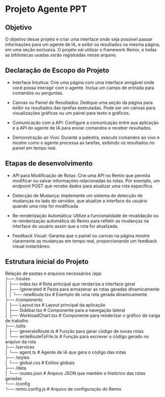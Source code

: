 # Projeto Agente PPT


## Objetivo

O objetivo desse projeto é criar uma interface onde seja possível passar informações para um agente de IA, e exibir os resultados na mesma página, em uma seção exclusiva.
O projeto vai utilizar o framework Remix, e todas as bibliotecas usadas serão registradas nesse arquivo.

## Declaração de Escopo do Projeto
* Interface Intuitiva: Crie uma página com uma interface amigável onde você possa interagir com o agente. Inclua um campo de entrada para comandos ou perguntas.

* Canvas ou Painel de Resultados: Dedique uma seção da página para exibir os resultados das tarefas executadas. Pode ser um canvas para visualizações gráficas ou um painel para texto e gráficos.

* Comunicação com a API: Configure a comunicação entre sua aplicação e a API do agente de IA para enviar comandos e receber resultados.

* Demonstração ao Vivo: Durante a palestra, execute comandos ao vivo e mostre como o agente processa as tarefas, exibindo os resultados no painel em tempo real.


## Etapas de desenvolvimento

* API para Modificação de Rotas: Crie uma API no Remix que permita modificar ou salvar informações relacionadas às rotas. Por exemplo, um endpoint POST que recebe dados para atualizar uma rota específica.

* Detecção de Mudança: Implemente um sistema de detecção de mudanças no lado do servidor, que atualize a interface do usuário quando uma rota for modificada.

* Re-renderização Automática: Utilize a funcionalidade de revalidação ou re-renderização automática do Remix para refletir as mudanças na interface do usuário assim que a rota for atualizada.

* Feedback Visual: Garanta que o painel ou canvas na página mostre claramente as mudanças em tempo real, proporcionando um feedback visual instantâneo.

## Estrutura inicial do Projeto
Relação de pastas e arquivos necessários
/app  
├── /routes  
│   ├── index.tsx            # Rota principal que renderiza a interface geral  
│   ├── /generated           # Pasta para armazenar as rotas geradas dinamicamente  
│   │   └── newRoute.tsx     # Exemplo de uma rota gerada dinamicamente  
├── /components  
│   ├── Layout.tsx           # Layout principal da aplicação  
│   ├── Sidebar.tsx          # Componente para a navegação lateral  
│   ├── WorkloadChart.tsx    # Componente para renderizar o gráfico de carga de trabalho  
├── /utils  
│   ├── generateRoute.ts     # Função para gerar código de novas rotas  
│   └── writeRouteToFile.ts  # Função para escrever o código gerado no arquivo da rota  
├── /services  
│   └── agent.ts             # Agente de IA que gera o código das rotas  
├── /styles  
│   └── global.css           # Estilos globais  
├── /data  
│   └── routes.json          # Arquivo JSON que mantém o histórico das rotas geradas  
└── /config  
    └── remix.config.js      # Arquivo de configuração do Remix  

